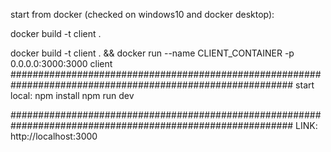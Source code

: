 
start from docker (checked on windows10 and docker desktop):

docker build -t client .

docker build -t client . && docker run --name CLIENT_CONTAINER -p 0.0.0.0:3000:3000 client
###########################################################################################################
start local: 
npm install
npm run dev

###########################################################################################################
LINK: http://localhost:3000
